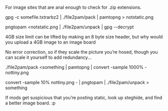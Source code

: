 For image sites that are anal enough to check for .zip extensions.

gpg -c somefile.txtrarbz2 | ./file2pam/pack | pamtopng > notstatic.png

pngtopam <notstatic.png | ./file2pam/unpack | gpg --decrypt

4GB size limit can be lifted by making an 8 byte size header, but why would you upload a 4GB image to an image board

No error correction, so if they scale the picture you’re hosed, though you can scale it yourself to add redundancy...

./file2pam/pack <something | pamtopng | convert -sample 1000% - nottiny.png

convert -sample 10% nottiny.png - | pngtopam | ./file2pam/unpack > something

If mods get suspicious that you’re posting static, look up steghide, and find a better image board. :p
